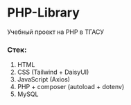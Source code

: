# PHP-Library
Учебный проект на PHP в ТГАСУ
### Стек:
1. HTML
2. CSS (Tailwind + DaisyUI)
3. JavaScript (Axios)
4. PHP + composer (autoload + dotenv)
5. MySQL
